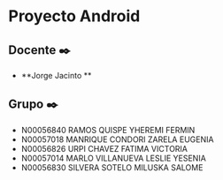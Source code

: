 # Proyecto Android

## Docente ✒️

* **Jorge Jacinto **

## Grupo  ✒️
* N00056840	RAMOS	QUISPE	YHEREMI FERMIN
* N00057018	MANRIQUE	CONDORI	ZARELA EUGENIA
* N00056826	URPI	CHAVEZ	FATIMA VICTORIA
* N00057014	MARLO	VILLANUEVA	LESLIE YESENIA
* N00056830	SILVERA	SOTELO	MILUSKA SALOME



